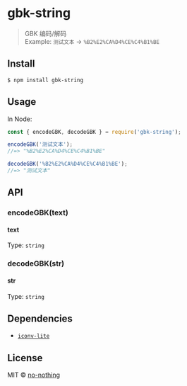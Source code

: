 # gbk-string

> GBK 编码/解码<br>
> Example: `测试文本` → `%B2%E2%CA%D4%CE%C4%B1%BE`

## Install

```
$ npm install gbk-string
```

## Usage

In Node:

```js
const { encodeGBK, decodeGBK } = require('gbk-string');

encodeGBK('测试文本');
//=> "%B2%E2%CA%D4%CE%C4%B1%BE"

decodeGBK('%B2%E2%CA%D4%CE%C4%B1%BE');
//=> "测试文本"
```

## API

### encodeGBK(text)

#### text

Type: `string`

### decodeGBK(str)

#### str

Type: `string`

## Dependencies

* [`iconv-lite`](https://github.com/ashtuchkin/iconv-lite)

## License

MIT © [no-nothing](https://github.com/no-nothing)
